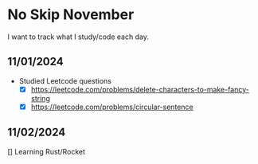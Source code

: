 # No Skip November

I want to track what I study/code each day.

## 11/01/2024

- Studied Leetcode questions
  - [X] https://leetcode.com/problems/delete-characters-to-make-fancy-string
  - [X] https://leetcode.com/problems/circular-sentence

## 11/02/2024

[] Learning Rust/Rocket
